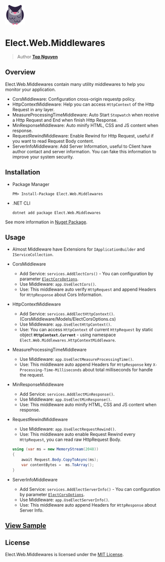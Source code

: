﻿![Logo](../../../Logo.png)
# Elect.Web.Middlewares
> Author [**Top Nguyen**](http://topnguyen.com)

## Overview
Elect.Web.Middlewares contain many utility middlewares to help you monitor your application.
 - CorsMiddleware: Configuration cross-origin requestp policy.
 - HttpContextMiddleware: Help you can access `HttpContext` of the Http Request in any layer.
 - MeasureProcessingTimeMiddleware: Auto Start `Stopwatch` when receive a Http Request and End when finish Http Response.
 - MinResponseMiddleware: Auto minify HTML, CSS and JS content when response.
 - RequestRewindMiddleware: Enable Rewind for Http Request, useful if you want to read Request Body content.
 - ServerInfoMiddleware: Add Server Information, useful to Client have  author contact and server information. You can fake this information to improve your system security.

## Installation
 - Package Manager
    ```
    PM> Install-Package Elect.Web.Middlewares
    ```
 - .NET CLI
    ```
    dotnet add package Elect.Web.Middlewares
    ```

See more information in [Nuget Package](https://www.nuget.org/packages/Elect.Web.Middlewares/).

## Usage
 - Almost Middleware have Extensions for `IApplicationBuilder` and `IServiceCollection`.
 - CorsMiddleware
    + Add Service: `services.AddElectCors()` - You can configuration by parameter [`ElectCorsOptions`](CorsMiddleware/Models/ElectCorsOptions.cs).
    + Use Middleware: `app.UseElectCors()`.
    + Use: This middleware auto verify `HttpRequest` and append Headers for `HttpResponse` about Cors Information.
 - HttpContextMiddleware
    + Add Service: `services.AddElectHttpContext()`.(CorsMiddleware/Models/ElectCorsOptions.cs)
    + Use Middleware: `app.UseElectHttpContext()`.
    + Use: You can access `HttpContext` of current `HttpRequest` by static object **`HttpContext.Current`** - using namespace `Elect.Web.Middlewares.HttpContextMiddleware`.
 - MeasureProcessingTimeMiddleware
    + Use Middleware: `app.UseElectMeasureProcessingTime()`.
    + Use: This middleware auto append Headers for `HttpResponse` key `X-Processing-Time-Milliseconds` about total milliseconds for handle the request.
 - MinResponseMiddleware
    + Add Service: `services.AddElectMinResponse()`.
    + Use Middleware: `app.UseElectMinResponse()`.
    + Use: This middleware auto minify HTML, CSS and JS content when response.
 - RequestRewindMiddleware
    + Use Middleware: `app.UseElectRequestRewind()`.
    + Use: This middleware auto enable Request Rewind every `HttpRequest`, you can read raw HttpRequest Body.
    ```c#
    using (var ms = new MemoryStream(2048))
    {
        await Request.Body.CopyToAsync(ms);
        var contentBytes =  ms.ToArray();
    }
    ```

 - ServerInfoMiddleware
    + Add Service: `services.AddElectServerInfo()` - You can configuration by parameter [`ElectCorsOptions`](ServerInfoMiddleware/Models/ElectServerInfoOptions.cs).
    + Use Middleware: `app.UseElectServerInfo()`.
    + Use: This middleware auto append Headers for `HttpResponse` about Server Info.

## [View Sample](../../../samples/Web/Elect.Sample.Web.Middlewares/README.md)

## License
Elect.Web.Middlewares is licensed under the [MIT License](../../../LICENSE).